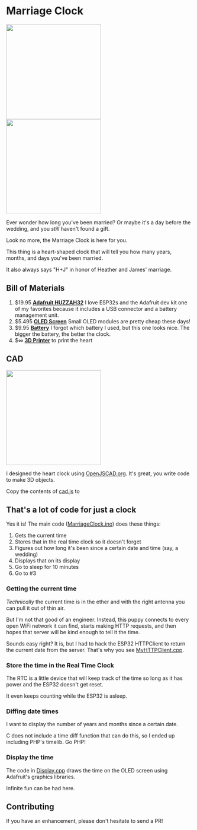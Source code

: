 # Marriage Clock

<img src="https://github.com/praeclarum/MarriageClock/raw/master/Images/clock.jpg" width="256" /> <img src="https://github.com/praeclarum/MarriageClock/raw/master/Images/insides.jpg" width="256" />

Ever wonder how long you've been married?
Or maybe it's a day before the wedding, and you *still* haven't found a gift.

Look no more, the Marriage Clock is here for you.

This thing is a heart-shaped clock that will tell you how many years, months, and days you've been married.

It also always says "H+J" in honor of Heather and James' marriage.

## Bill of Materials

1. $19.95 **[Adafruit HUZZAH32](https://www.adafruit.com/product/3405)** I love ESP32s and the Adafruit dev kit one of my favorites because it includes a USB connector and a battery management unit.
2. $5.495 **[OLED Screen](https://www.amazon.com/gp/product/B0761LV1SD)** Small OLED modules are pretty cheap these days!
3. $9.95 **[Battery](https://www.adafruit.com/product/258)** I forgot which battery I used, but this one looks nice. The bigger the battery, the better the clock.
4. $∞ **[3D Printer](https://en.wikipedia.org/wiki/MakerBot#Replicator_2_Desktop_3D_Printer)** to print the heart

## CAD

<img src="https://github.com/praeclarum/MarriageClock/raw/master/Images/cad.jpg" width="256" />

I designed the heart clock using [OpenJSCAD.org](https://openjscad.org).
It's great, you write code to make 3D objects.

Copy the contents of [cad.js](https://github.com/praeclarum/MarriageClock/blob/master/cad.js) to 

## That's a lot of code for just a clock

Yes it is! The main code ([MarriageClock.ino](https://github.com/praeclarum/MarriageClock/blob/master/MarriagleClock.ino)) does these things:

1. Gets the current time
2. Stores that in the real time clock so it doesn't forget
3. Figures out how long it's been since a certain date and time (say, a wedding)
4. Displays that on its display
5. Go to sleep for 10 minutes
6. Go to #3

### Getting the current time

*Technically* the current time is in the ether and with the right
antenna you can pull it out of thin air.

But I'm not that good of an engineer. Instead, this puppy connects
to every open WiFi network it can find, starts making HTTP requests,
and then hopes that server will be kind enough to tell it the time.

Sounds easy right? It is, but I had to hack the ESP32 HTTPClient
to return the current date from the server. That's why you see
[MyHTTPClient.cpp](https://github.com/praeclarum/MarriageClock/blob/master/MyHTTPClient.cpp).

### Store the time in the Real Time Clock

The RTC is a little device that will keep track of the time
so long as it has power and the ESP32 doesn't get reset.

It even keeps counting while the ESP32 is asleep.

### Diffing date times

I want to display the number of years and months since a certain date.

C does not include a time diff function that can do this, so I ended up including PHP's timelib. Go PHP!

### Display the time

The code in [Display.cpp](https://github.com/praeclarum/MarriageClock/blob/master/Display.cpp) draws the time on the OLED screen
using Adafruit's graphics libraries.

Infinite fun can be had here.

## Contributing

If you have an enhancement, please don't hesitate to send a PR!




